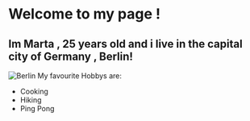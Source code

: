 # Welcome to my page !
## Im Marta , 25 years old and i live in the capital city of Germany , Berlin!
![Berlin](https://indiaoutbound.info/wp-content/uploads/2022/08/places-to-visit-in-berlin-germany.jpg)
 My favourite Hobbys are:
- Cooking 
- Hiking
- Ping Pong

